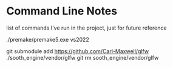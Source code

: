 # Command Line Notes

list of commands I've run in the project, just for future reference

./premake/premake5.exe vs2022

git submodule add https://github.com/Carl-Maxwell/glfw ./sooth_engine/vendor/glfw
git rm sooth_engine/vendor/glfw



